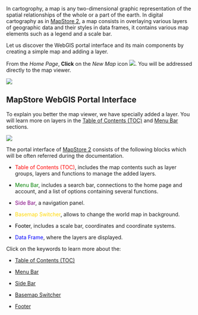In cartogrophy, a map is any two-dimensional graphic representation of the spatial relationships of the whole or a part of the earth. In digital cartography as in [MapStore 2](https://mapstore2.geo-solutions.it/mapstore/#/), a map consists in overlaying various layers of geographic data and their styles in data frames, it contains various map elements such as a legend and a scale bar.

Let us discover the WebGIS portal interface and its main components by creating a simple map and adding a layer.

From the *Home Page*, **Click** on the *New Map* icon <img src="../img/new-map-icon.png" style="max-width:20px;" />. You will be addressed directly to the map viewer.

<img src="../img/map-viewer.png" style="max-width:700px;" />


MapStore WebGIS Portal Interface
--------------------------------
To explain you better the map viewer, we have specially added a layer. You will learn more on layers in the [Table of Contents (TOC)](toc.md) and [Menu Bar](menu-bar) sections.

<img src="../img/gui.png" style="max-width:700px;" />

The portal interface of [MapStore 2](https://mapstore2.geo-solutions.it/mapstore/#/)  consists of the following blocks which will be often referred during the documentation.

* <span style="color:red">Table of Contents (TOC)</span>, includes the map contents such as layer groups, layers and functions to manage the added layers.

* <span style="color: green">Menu Bar</span>, includes a search bar, connections to the home page and account, and a list of options containing several functions.

* <span style="color:purple">Side Bar</span>, a navigation panel.

* <span style="color:gold">Basemap Switcher</span>, allows to change the world map in background.

* <span style="color:black">Footer</span>, includes a scale bar, coordinates and coordinate systems.

* <span style="color:blue">Data Frame</span>, where the layers are displayed.

Click on the keywords to learn more about the:

* [Table of Contents (TOC)](toc.md)

* [Menu Bar](menu-bar.md)

* [Side Bar](side-bar.md)

* [Basemap Switcher](basemap.md)

* [Footer](footer.md)


